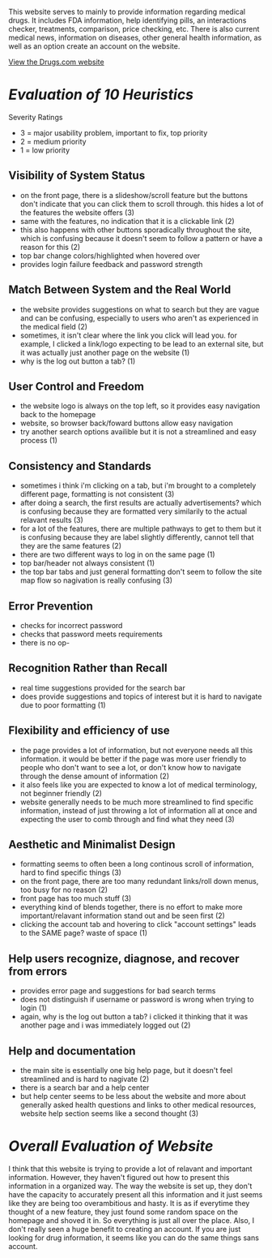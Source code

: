 This website serves to mainly to provide information regarding medical drugs. It includes FDA information, help identifying pills, an interactions checker, treatments, comparison, price checking, etc. There is also current medical news, information on diseases, other general health information, as well as an option create an account on the website.

[View the Drugs.com website](https://www.drugs.com/)

# *Evaluation of 10 Heuristics*

Severity Ratings
- 3 = major usability problem, important to fix, top priority
- 2 = medium priority
- 1 = low priority

## Visibility of System Status
- on the front page, there is a slideshow/scroll feature but the buttons don't indicate that you can click them to scroll through. this hides a lot of the features the website offers (3)
- same with the features, no indication that it is a clickable link (2)
- this also happens with other buttons sporadically throughout the site, which is confusing because it doesn't seem to follow a pattern or have a reason for this (2)
- top bar change colors/highlighted when hovered over
- provides login failure feedback and password strength

## Match Between System and the Real World
- the website provides suggestions on what to search but they are vague and can be confusing, especially to users who aren't as experienced in the medical field (2)
- sometimes, it isn't clear where the link you click will lead you. for example, I clicked a link/logo expecting to be lead to an external site, but it was actually just another page on the website (1)
- why is the log out button a tab? (1)

## User Control and Freedom
- the website logo is always on the top left, so it provides easy navigation back to the homepage
- website, so browser back/foward buttons allow easy navigation
- try another search options availible but it is not a streamlined and easy process (1)

## Consistency and Standards
- sometimes i think i'm clicking on a tab, but i'm brought to a completely different page, formatting is not consistent (3)
- after doing a search, the first results are actually advertisements? which is confusing because they are formatted very similarily to the actual relavant results (3)
- for a lot of the features, there are multiple pathways to get to them but it is confusing because they are label slightly differently, cannot tell that they are the same features (2)
- there are two different ways to log in on the same page (1)
- top bar/header not always consistent (1)
- the top bar tabs and just general formatting don't seem to follow the site map flow so nagivation is really confusing (3)

## Error Prevention
- checks for incorrect password
- checks that password meets requirements
- there is no op-

## Recognition Rather than Recall
- real time suggestions provided for the search bar
- does provide suggestions and topics of interest but it is hard to navigate due to poor formatting (1)

## Flexibility and efficiency of use
- the page provides a lot of information, but not everyone needs all this information. it would be better if the page was more user friendly to people who don't want to see a lot, or don't know how to navigate through the dense amount of information (2)
- it also feels like you are expected to know a lot of medical terminology, not beginner friendly (2)
- website generally needs to be much more streamlined to find specific information, instead of just throwing a lot of information all at once and expecting the user to comb through and find what they need (3)
  
## Aesthetic and Minimalist Design
- formatting seems to often been a long continous scroll of information, hard to find specific things (3)
- on the front page, there are too many redundant links/roll down menus, too busy for no reason (2)
- front page has too much stuff (3)
- everything kind of blends together, there is no effort to make more important/relavant information stand out and be seen first (2)
- clicking the account tab and hovering to click "account settings" leads to the SAME page? waste of space (1)

## Help users recognize, diagnose, and recover from errors
- provides error page and suggestions for bad search terms 
- does not distinguish if username or password is wrong when trying to login (1)
- again, why is the log out button a tab? i clicked it thinking that it was another page and i was immediately logged out (2)

## Help and documentation
- the main site is essentially one big help page, but it doesn't feel streamlined and is hard to nagivate (2)
- there is a search bar and a help center
- but help center seems to be less about the website and more about generally asked health questions and links to other medical resources, website help section seems like a second thought (3)

# *Overall Evaluation of Website*
I think that this website is trying to provide a lot of relavant and important information. However, they haven't figured out how to present this information in a organized way. The way the website is set up, they don't have the capacity to accurately present all this information and it just seems like they are being too overambitious and hasty. It is as if everytime they thought of a new feature, they just found some random space on the homepage and shoved it in. So everything is just all over the place. Also, I don't really seen a huge benefit to creating an account. If you are just looking for drug information, it seems like you can do the same things sans account. 
